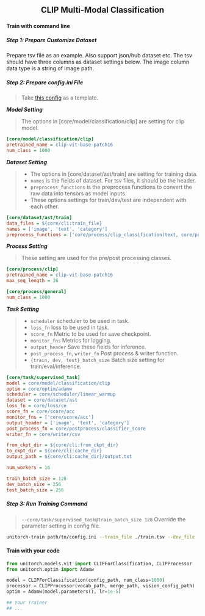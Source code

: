 
<h2 align="Center"> <p> CLIP Multi-Modal Classification </p> </h2>

#### Train with command line
##### Step 1: Prepare Customize Dataset
Prepare tsv file as an example. Also support json/hub dataset etc. The tsv should have three columns as dataset settings below. The image column data type is a string of image path.

##### Step 2: Prepare config.ini File
> Take [this config](https://github.com/fuliucansheng/unitorch/examples/configs/core/classification/clip.ini) as a template.

***Model Setting***
> The options in [core/model/classification/clip] are setting for clip model.
 

```ini
[core/model/classification/clip]
pretrained_name = clip-vit-base-patch16
num_class = 1000
```

***Dataset Setting***

> * The options in [core/dataset/ast/train] are setting for training data. 
> * `names` is the fields of dataset. For tsv files, it should be the header.
> * `preprocess_functions` is the preprocess functions to convert the raw data into tensors as model inputs.
> * These options settings for train/dev/test are independent with each other.


```ini
[core/dataset/ast/train]
data_files = ${core/cli:train_file}
names = ['image', 'text', 'category']
preprocess_functions = ['core/process/clip_classification(text, core/process/read_image(image))', 'core/process/label(category)']
```

***Process Setting***

> These setting are used for the pre/post processing classes.

```ini
[core/process/clip]
pretrained_name = clip-vit-base-patch16
max_seq_length = 36

[core/process/general]
num_class = 1000
```

***Task Setting***
> * `scheduler` scheduler to be used in task.
> * `loss_fn` loss to be used in task.
> * `score_fn` Metric to be used for save checkpoint.
> * `monitor_fns` Metrics for logging.
> * `output_header` Save these fields for inference.
> * `post_process_fn`, `writer_fn` Post process & writer function.
> * `{train, dev, test}_batch_size` Batch size setting for train/eval/inference.

```ini
[core/task/supervised_task]
model = core/model/classification/clip
optim = core/optim/adamw
scheduler = core/scheduler/linear_warmup
dataset = core/dataset/ast
loss_fn = core/loss/ce
score_fn = core/score/acc
monitor_fns = ['core/score/acc']
output_header = ['image', 'text', 'category']
post_process_fn = core/postprocess/classifier_score
writer_fn = core/writer/csv

from_ckpt_dir = ${core/cli:from_ckpt_dir}
to_ckpt_dir = ${core/cli:cache_dir}
output_path = ${core/cli:cache_dir}/output.txt

num_workers = 16

train_batch_size = 128
dev_batch_size = 256
test_batch_size = 256
```

##### Step 3: Run Training Command

> `--core/task/supervised_task@train_batch_size 128` Override the parameter setting in config file.

```bash
unitorch-train path/to/config.ini --train_file ./train.tsv --dev_file ./dev.tsv --core/task/supervised_task@train_batch_size 128
```

#### Train with your code

```python
from unitorch.models.vit import CLIPForClassification, CLIPProcessor
from unitorch.optim import Adamw

model = CLIPForClassification(config_path, num_class=1000)
processor = CLIPProcessor(vocab_path, merge_path, vision_config_path)
optim = Adamw(model.parameters(), lr=1e-5)

## Your Trainer
## ...

```